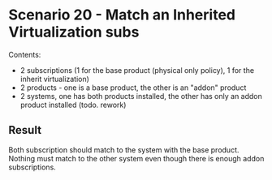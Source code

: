 Scenario 20 - Match an Inherited Virtualization subs
====================================================

Contents:
- 2 subscriptions (1 for the base product (physical only policy), 1 for the
  inherit virtualization)
- 2 products - one is a base product, the other is an "addon" product
- 2 systems, one has both products installed, the other has only an addon
  product installed (todo.
  rework)

Result
------

Both subscription should match to the system with the base product. Nothing
must match to the other system even though there is enough addon subscriptions.

